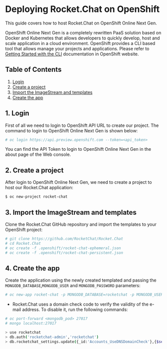 # Deploying Rocket.Chat on OpenShift

This guide covers how to host Rocket.Chat on OpenShift Online Next Gen.

OpenShift Online Next Gen is a completely rewritten PaaS solution based on Docker and Kubernetes that allows developers to quickly develop, host and scale application in a cloud environment. OpenShift provides a CLI based tool that allows manage your projects and applications. Please refer to [Getting Started with the CLI](https://docs.openshift.com/online/cli_reference/get_started_cli.html#cli-reference-get-started-cli) documentation in OpenShift website.

## Table of Contents

1. [Login](openshift.md#1-login)
2. [Create a project](openshift.md#2-create-a-project)
3. [Import the ImageStream and templates](openshift.md#3-import-the-imagestream-and-templates)
4. [Create the app](openshift.md#4-create-the-app)

## 1. Login

First of all we need to login to OpenShift API URL to create our project. The command to login to OpenShift Online Next Gen is shown below:

```bash
# oc login https://api.preview.openshift.com --token=<api_token>
```

You can find the API Token to login to OpenShift Online Next Gen in the about page of the Web console.

## 2. Create a project

After login to OpenShift Online Next Gen, we need to create a project to host our Rocket.Chat application:

```bash
$ oc new-project rocket-chat
```

## 3. Import the ImageStream and templates

Clone the Rocket.Chat GitHub repository and import the templates to your OpenShift project:

```bash
# git clone https://github.com/RocketChat/Rocket.Chat
# cd Rocket.Chat
# oc create -f .openshift/rocket-chat-ephemeral.json
# oc create -f .openshift/rocket-chat-persistent.json
```

## 4. Create the app

Create the application using the newly created templated and passing the `MONGODB_DATABASE`,`MONGODB_USER` and `MONGODB_PASSWORD` parameters:

```bash
# oc new-app rocket-chat -p MONGODB_DATABASE=rocketchat -p MONGODB_USER=rocketchat-admin -p MONGODB_PASSWORD=rocketchat
```

* Rocket.Chat uses a domain check code to verify the validity of the e-mail address. To disable it, run the following commands:

```bash
# oc port-forward <mongodb_pod> 27017
# mongo localhost:27017

> use rocketchat
> db.auth('rocketchat-admin','rocketchat')
> db.rocketchat_settings.update({_id:'Accounts_UseDNSDomainCheck'},{$set:{value:false}})
```

